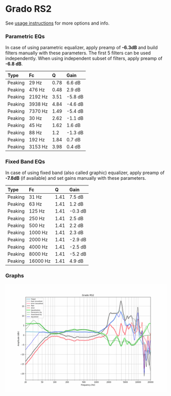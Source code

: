 # Grado RS2
See [usage instructions](https://github.com/jaakkopasanen/AutoEq#usage) for more options and info.

### Parametric EQs
In case of using parametric equalizer, apply preamp of **-6.3dB** and build filters manually
with these parameters. The first 5 filters can be used independently.
When using independent subset of filters, apply preamp of **-6.8 dB**.

| Type    | Fc      |    Q | Gain    |
|:--------|:--------|:-----|:--------|
| Peaking | 29 Hz   | 0.78 | 6.6 dB  |
| Peaking | 476 Hz  | 0.48 | 2.9 dB  |
| Peaking | 2192 Hz | 3.51 | -5.8 dB |
| Peaking | 3938 Hz | 4.84 | -4.6 dB |
| Peaking | 7370 Hz | 1.49 | -5.4 dB |
| Peaking | 30 Hz   | 2.62 | -1.1 dB |
| Peaking | 45 Hz   | 1.62 | 1.6 dB  |
| Peaking | 88 Hz   | 1.2  | -1.3 dB |
| Peaking | 192 Hz  | 1.84 | 0.7 dB  |
| Peaking | 3153 Hz | 3.98 | 0.4 dB  |

### Fixed Band EQs
In case of using fixed band (also called graphic) equalizer, apply preamp of **-7.8dB**
(if available) and set gains manually with these parameters.

| Type    | Fc       |    Q | Gain    |
|:--------|:---------|:-----|:--------|
| Peaking | 31 Hz    | 1.41 | 7.5 dB  |
| Peaking | 63 Hz    | 1.41 | 1.2 dB  |
| Peaking | 125 Hz   | 1.41 | -0.3 dB |
| Peaking | 250 Hz   | 1.41 | 2.5 dB  |
| Peaking | 500 Hz   | 1.41 | 2.2 dB  |
| Peaking | 1000 Hz  | 1.41 | 2.3 dB  |
| Peaking | 2000 Hz  | 1.41 | -2.9 dB |
| Peaking | 4000 Hz  | 1.41 | -2.5 dB |
| Peaking | 8000 Hz  | 1.41 | -5.2 dB |
| Peaking | 16000 Hz | 1.41 | 4.9 dB  |

### Graphs
![](./Grado%20RS2.png)